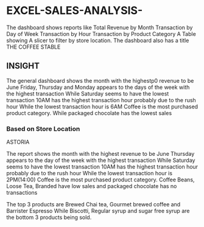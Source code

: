 # EXCEL-SALES-ANALYSIS-


The dashboard shows reports like 
Total Revenue by Month
Transaction by Day of Week 
Transaction by Hour
Transaction by Product Category
A Table showing 
A slicer to filter by store location. 
The dashboard also has a title THE COFFEE STABLE

## INSIGHT
The general dashboard shows the month with the highestp0 revenue to be June 
Friday, Thursday and Monday appears to the days of the week with the highest transaction 
While Saturday seems to have the lowest transaction 
10AM has the highest transaction hour probably due to the rush hour
While the lowest transaction hour is 6AM
Coffee is the most purchased product category. While packaged chocolate has the lowest sales 

###  Based on Store Location 
ASTORIA

The report shows the month with the highest revenue to be June 
Thursday appears to the day of the week with the highest transaction 
While Saturday seems to have the lowest transaction 
10AM has the highest transaction hour probably due to the rush hour
While the lowest transaction hour is 2PM(14:00)
Coffee is the most purchased product category. 
Coffee Beans, Loose Tea, Branded have low sales 
and packaged chocolate has no transactions

The top 3 products are Brewed Chai tea, Gourmet brewed coffee and Barrister Espresso 
While Biscotti, Regular syrup and sugar free syrup are the bottom 3 products being sold. 


